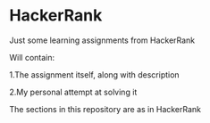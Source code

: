 # HackerRank
Just some learning assignments from HackerRank

Will contain:

1.The assignment itself, along with description

2.My personal attempt at solving it

The sections in this repository are as in HackerRank
